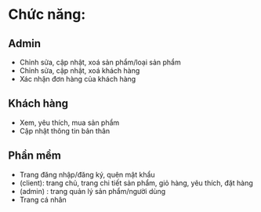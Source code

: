 [//]: # (# Bảng:)

[//]: # (  * SanPham&#40;_maSP_, tenSP, giaSP, moTaSP, hinhAnhSP, soLuongConSP, `maLSP`&#41;)

[//]: # (  * LoaiSanPham&#40;_maLSP_, tenLSP&#41;)

[//]: # (  * GioHang&#40;_maGH_, `maSP`, soLuong&#41;)

[//]: # (  * SP_YeuThich&#40;_maSPYT_, `maSP`&#41;)

[//]: # (  * KhachHang&#40;_maKH_, tenKH, sdtKH, email, diaChiNhanHang&#41;)

# Chức năng:
## Admin
  * Chỉnh sửa, cập nhật, xoá sản phẩm/loại sản phẩm
  * Chỉnh sửa, cập nhật, xoá khách hàng
  * Xác nhận đơn hàng của khách hàng
## Khách hàng
  * Xem, yêu thích, mua sản phẩm
  * Cập nhật thông tin bản thân
## Phần mềm
  * Trang đăng nhập/đăng ký, quên mật khẩu
  * (client): trang chủ, trang chi tiết sản phẩm, giỏ hàng, yêu thích, đặt hàng
  * (admin) : trang quản lý sản phẩm/người dùng
  * Trang cá nhân

